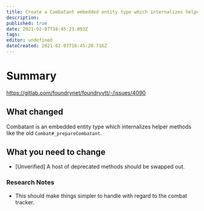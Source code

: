 ```yaml
---
title: Create a Combatant embedded entity type which internalizes helper methods for manipulating a combatant entry within the Combat tracker.
description: 
published: true
date: 2021-02-07T16:45:23.893Z
tags: 
editor: undefined
dateCreated: 2021-02-07T16:45:20.716Z
---
```


# Summary
https://gitlab.com/foundrynet/foundryvtt/-/issues/4090

## What changed

Combatant is an embedded entity type which internalizes helper methods like the old `Combat#_prepareCombatant`.

## What you need to change

- [Unverified] A host of deprecated methods should be swapped out.

### Research Notes

- This should make things simpler to handle with regard to the combat tracker.